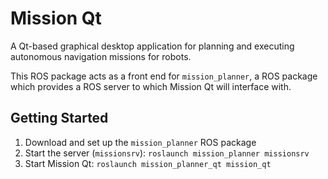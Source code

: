 # Mission Qt

A Qt-based graphical desktop application for planning and executing autonomous
navigation missions for robots.

This ROS package acts as a front end for `mission_planner`, a ROS package which
provides a ROS server to which Mission Qt will interface with.

## Getting Started

1. Download and set up the `mission_planner` ROS package
2. Start the server (`missionsrv`): `roslaunch mission_planner missionsrv`
3. Start Mission Qt: `roslaunch mission_planner_qt mission_qt`
